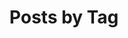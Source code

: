 ---
title: "Posts by Tag"
permalink: /tags/
author_profile: false
layout: tags
author_profile: true
classes: wide
header:
  overlay_color: "#000"
  overlay_filter: "0.5"
  overlay_image: /assets/images/tutorial.jpg
  teaser: /assets/images/tutorial.jpg
  actions:
    - label: "🗃️ by Category"
      url: "/categories"
    - label: "📜 by Year"
      url: "/posts"
---